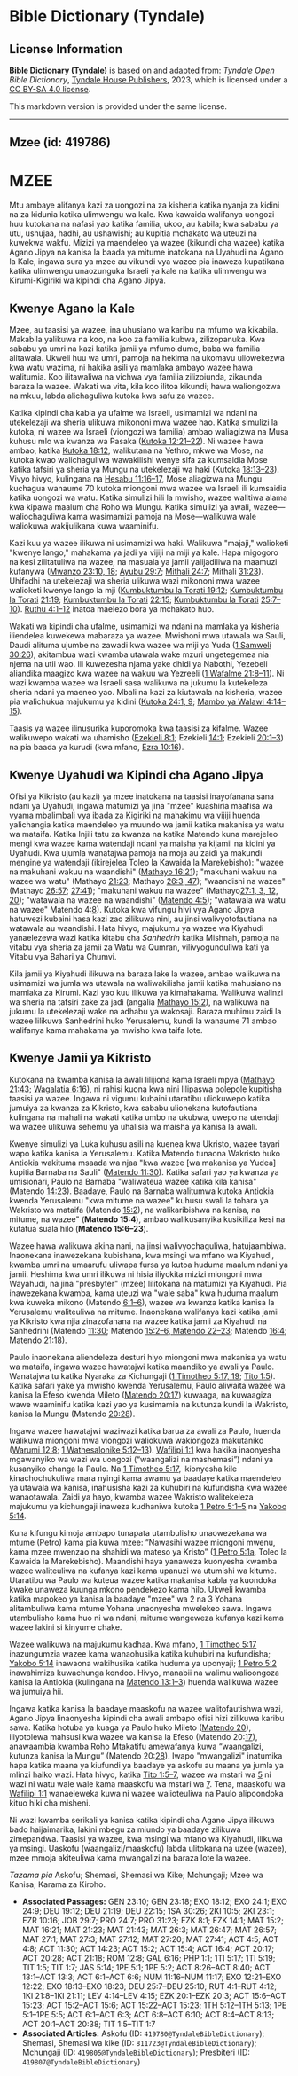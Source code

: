 # Bible Dictionary (Tyndale)

## License Information

**Bible Dictionary (Tyndale)** is based on and adapted from: _Tyndale Open Bible Dictionary_, [Tyndale House Publishers](https://tyndaleopenresources.com/), 2023, which is licensed under a [CC BY-SA 4.0 license](https://creativecommons.org/licenses/by-sa/4.0/legalcode.en).

This markdown version is provided under the same license.



--------------------------------

## Mzee (id: 419786)

MZEE
====

Mtu ambaye alifanya kazi za uongozi na za kisheria katika nyanja za kidini na za kidunia katika ulimwengu wa kale. Kwa kawaida walifanya uongozi huu kutokana na nafasi yao katika familia, ukoo, au kabila; kwa sababu ya utu, ushujaa, hadhi, au ushawishi; au kupitia mchakato wa uteuzi na kuwekwa wakfu. Mizizi ya maendeleo ya wazee (kikundi cha wazee) katika Agano Jipya na kanisa la baada ya mitume inatokana na Uyahudi na Agano la Kale, ingawa sura ya mzee au vikundi vya wazee pia inaweza kupatikana katika ulimwengu unaozunguka Israeli ya kale na katika ulimwengu wa Kirumi\-Kigiriki wa kipindi cha Agano Jipya.

Kwenye Agano la Kale
--------------------

Mzee, au taasisi ya wazee, ina uhusiano wa karibu na mfumo wa kikabila. Makabila yalikuwa na koo, na koo za familia kubwa, zilizopanuka. Kwa sababu ya umri na kazi katika jamii ya mfumo dume, baba wa familia alitawala. Ukweli huu wa umri, pamoja na hekima na ukomavu uliowekezwa kwa watu wazima, ni hakika asili ya mamlaka ambayo wazee hawa walitumia. Koo ilitawaliwa na vichwa vya familia zilizoiunda, zikaunda baraza la wazee. Wakati wa vita, kila koo ilitoa kikundi; hawa waliongozwa na mkuu, labda alichaguliwa kutoka kwa safu za wazee.

Katika kipindi cha kabla ya ufalme wa Israeli, usimamizi wa ndani na utekelezaji wa sheria ulikuwa mikononi mwa wazee hao. Katika simulizi la kutoka, ni wazee wa Israeli (viongozi wa familia) ambao waliagizwa na Musa kuhusu mlo wa kwanza wa Pasaka ([Kutoka 12:21–22](https://ref.ly/Exod12:21-Exod12:22)). Ni wazee hawa ambao, katika [Kutoka 18:12](https://ref.ly/Exod18:12), walikutana na Yethro, mkwe wa Mose, na kutoka kwao walichaguliwa wawakilishi wenye sifa za kumsaidia Mose katika tafsiri ya sheria ya Mungu na utekelezaji wa haki (Kutoka [18:13–23](https://ref.ly/Exod18:13-Exod18:23)). Vivyo hivyo, kulingana na [Hesabu 11:16–17](https://ref.ly/Num11:16-Num11:17), Mose aliagizwa na Mungu kuchagua wanaume 70 kutoka miongoni mwa wazee wa Israeli ili kumsaidia katika uongozi wa watu. Katika simulizi hili la mwisho, wazee walitiwa alama kwa kipawa maalum cha Roho wa Mungu. Katika simulizi ya awali, wazee—waliochaguliwa kama wasimamizi pamoja na Mose—walikuwa wale waliokuwa wakijulikana kuwa waaminifu.

Kazi kuu ya wazee ilikuwa ni usimamizi wa haki. Walikuwa "majaji," walioketi "kwenye lango," mahakama ya jadi ya vijiji na miji ya kale. Hapa migogoro na kesi zilitatuliwa na wazee, na masuala ya jamii yalijadiliwa na maamuzi kufanywa ([Mwanzo 23:10, 18](https://ref.ly/Gen23:10,Gen23:18); [Ayubu 29:7](https://ref.ly/Job29:7); [Mithali 24:7](https://ref.ly/Prov24:7); Mithali [31:23](https://ref.ly/Prov31:23)). Uhifadhi na utekelezaji wa sheria ulikuwa wazi mikononi mwa wazee walioketi kwenye lango la mji ([Kumbuktumbu la Torati 19:12](https://ref.ly/Deut19:12); [Kumbuktumbu la Torati](https://ref.ly/Deut19:12) [21:19](https://ref.ly/Deut21:19); [Kumbuktumbu la Torati](https://ref.ly/Deut19:12) [22:15](https://ref.ly/Deut22:15); [Kumbuktumbu la Torati](https://ref.ly/Deut19:12) [25:7–10](https://ref.ly/Deut25:7-Deut25:10)). [Ruthu 4:1–12](https://ref.ly/Ruth4:1-Ruth4:12) inatoa maelezo bora ya mchakato huo.

Wakati wa kipindi cha ufalme, usimamizi wa ndani na mamlaka ya kisheria iliendelea kuwekewa mabaraza ya wazee. Mwishoni mwa utawala wa Sauli, Daudi alituma ujumbe na zawadi kwa wazee wa miji ya Yuda ([1 Samweli 30:26](https://ref.ly/1Sam30:26)), akitambua wazi kwamba utawala wake mzuri ungetegemea nia njema na utii wao. Ili kuwezesha njama yake dhidi ya Nabothi, Yezebeli aliandika maagizo kwa wazee na wakuu wa Yezreeli ([1 Wafalme 21:8–11](https://ref.ly/1Kgs21:8-1Kgs21:11)). Ni wazi kwamba wazee wa Israeli sasa walikuwa na jukumu la kutekeleza sheria ndani ya maeneo yao. Mbali na kazi za kiutawala na kisheria, wazee pia walichukua majukumu ya kidini ([Kutoka 24:1, 9](https://ref.ly/Exod24:1,Exod24:9); [Mambo ya Walawi 4:14–15](https://ref.ly/Lev4:14-Lev4:15)).

Taasis ya wazee ilinusurika kuporomoka kwa taasisi za kifalme. Wazee walikuwepo wakati wa uhamisho ([Ezekieli 8:1](https://ref.ly/Ezek8:1); Ezekieli [14:1](https://ref.ly/Ezek14:1); Ezekieli [20:1–3](https://ref.ly/Ezek20:1-Ezek20:3)) na pia baada ya kurudi (kwa mfano, [Ezra 10:16](https://ref.ly/Ezra10:16)).

Kwenye Uyahudi wa Kipindi cha Agano Jipya
-----------------------------------------

Ofisi ya Kikristo (au kazi) ya mzee inatokana na taasisi inayofanana sana ndani ya Uyahudi, ingawa matumizi ya jina "mzee" kuashiria maafisa wa vyama mbalimbali vya ibada za Kigiriki na mahakimu wa vijiji huenda yalichangia katika maendeleo ya muundo wa jamii katika makanisa ya watu wa mataifa. Katika Injili tatu za kwanza na katika Matendo kuna marejeleo mengi kwa wazee kama watendaji ndani ya maisha ya kijamii na kidini ya Uyahudi. Kwa ujumla wanatajwa pamoja na moja au zaidi ya makundi mengine ya watendaji (ikirejelea Toleo la Kawaida la Marekebisho): "wazee na makuhani wakuu na waandishi" ([Mathayo 16:21](https://ref.ly/Matt16:21)); "makuhani wakuu na wazee wa watu" (Mathayo [21:23](https://ref.ly/Matt21:23); Mathayo [26:3, 47](https://ref.ly/Matt26:3,Matt26:47)); "waandishi na wazee" (Mathayo [26:57](https://ref.ly/Matt26:57); [27:41](https://ref.ly/Matt27:41)); "makuhani wakuu na wazee" (Mathayo[27:1, 3, 12, 20](https://ref.ly/Matt27:1,Matt27:3,Matt27:12,Matt27:20)); "watawala na wazee na waandishi" ([Matendo 4:5](https://ref.ly/Acts4:5)); "watawala wa watu na wazee" Matendo 4:[8](https://ref.ly/Acts4:8)). Kutoka kwa vifungu hivi vya Agano Jipya hatuwezi kubaini hasa kazi zao zilikuwa nini, au jinsi walivyotofautiana na watawala au waandishi. Hata hivyo, majukumu ya wazee wa Kiyahudi yanaelezewa wazi katika kitabu cha *Sanhedrin* katika Mishnah, pamoja na vitabu vya sheria za jamii za Watu wa Qumran, vilivyogunduliwa kati ya Vitabu vya Bahari ya Chumvi.

Kila jamii ya Kiyahudi ilikuwa na baraza lake la wazee, ambao walikuwa na usimamizi wa jumla wa utawala na waliwakilisha jamii katika mahusiano na mamlaka za Kirumi. Kazi yao kuu ilikuwa ya kimahakama. Walikuwa walinzi wa sheria na tafsiri zake za jadi (angalia [Mathayo 15:2](https://ref.ly/Matt15:2)), na walikuwa na jukumu la utekelezaji wake na adhabu ya wakosaji. Baraza muhimu zaidi la wazee lilikuwa Sanhedrini huko Yerusalemu, kundi la wanaume 71 ambao walifanya kama mahakama ya mwisho kwa taifa lote.

Kwenye Jamii ya Kikristo
------------------------

Kutokana na kwamba kanisa la awali lilijiona kama Israeli mpya ([Mathayo 21:43](https://ref.ly/Matt21:43); [Wagalatia 6:16](https://ref.ly/Gal6:16)), ni rahisi kuona kwa nini lilipaswa polepole kupitisha taasisi ya wazee. Ingawa ni vigumu kubaini utaratibu uliokuwepo katika jumuiya za kwanza za Kikristo, kwa sababu ulionekana kutofautiana kulingana na mahali na wakati katika umbo na ukubwa, uwepo na utendaji wa wazee ulikuwa sehemu ya uhalisia wa maisha ya kanisa la awali.

Kwenye simulizi ya Luka kuhusu asili na kuenea kwa Ukristo, wazee tayari wapo katika kanisa la Yerusalemu. Katika Matendo tunaona Wakristo huko Antiokia wakituma msaada wa njaa "kwa wazee \[wa makanisa ya Yudea] kupitia Barnaba na Sauli" ([Matendo 11:30](https://ref.ly/Acts11:30)). Katika safari yao ya kwanza ya umisionari, Paulo na Barnaba "waliwateua wazee katika kila kanisa" (Matendo [14:23](https://ref.ly/Acts14:23)). Baadaye, Paulo na Barnaba walitumwa kutoka Antiokia kwenda Yerusalemu "kwa mitume na wazee" kuhusu swali la tohara ya Wakristo wa mataifa (Matendo [15:2](https://ref.ly/Acts15:2)), na walikaribishwa na kanisa, na mitume, na wazee" (**Matendo 15:4**), ambao walikusanyika kusikiliza kesi na kutatua suala hilo (**Matendo 15:6–23**).

Wazee hawa walikuwa akina nani, na jinsi walivyochaguliwa, hatujaambiwa. Inaonekana inawezekana kubishana, kwa msingi wa mfano wa Kiyahudi, kwamba umri na umaarufu uliwapa fursa ya kutoa huduma maalum ndani ya jamii. Heshima kwa umri ilikuwa ni hisia iliyokita mizizi miongoni mwa Wayahudi, na jina "presbyter" (mzee) lilitokana na matumizi ya Kiyahudi. Pia inawezekana kwamba, kama uteuzi wa "wale saba" kwa huduma maalum kwa kuweka mikono (Matendo [6:1–6](https://ref.ly/Acts6:1-Acts6:6)), wazee wa kwanza katika kanisa la Yerusalemu waliteuliwa na mitume. Inaonekana walifanya kazi katika jamii ya Kikristo kwa njia zinazofanana na wazee katika jamii za Kiyahudi na Sanhedrini (Matendo [11:30](https://ref.ly/Acts11:30); Matendo [15:2–6, Matendo 22–23](https://ref.ly/Acts15:2-Acts15:6,Acts15:22-Acts15:23); Matendo [16:4](https://ref.ly/Acts16:4); Matendo [21:18](https://ref.ly/Acts21:18)).

Paulo inaonekana aliendeleza desturi hiyo miongoni mwa makanisa ya watu wa mataifa, ingawa wazee hawatajwi katika maandiko ya awali ya Paulo. Wanatajwa tu katika Nyaraka za Kichungaji ([1 Timotheo 5:17, 19](https://ref.ly/1Tim5:17,1Tim5:19); [Tito 1:5](https://ref.ly/Titus1:5)). Katika safari yake ya mwisho kwenda Yerusalemu, Paulo aliwaita wazee wa kanisa la Efeso kwenda Mileto ([Matendo 20:17](https://ref.ly/Acts20:17)) kuwaaga, na kuwaagiza wawe waaminifu katika kazi yao ya kusimamia na kutunza kundi la Wakristo, kanisa la Mungu (Matendo [20:28](https://ref.ly/Acts20:28)).

Ingawa wazee hawatajwi waziwazi katika barua za awali za Paulo, huenda walikuwa miongoni mwa viongozi waliokuwa wakiongoza makutaniko ([Warumi 12:8](https://ref.ly/Rom12:8); [1 Wathesalonike 5:12–13](https://ref.ly/1Thess5:12-1Thess5:13)). [Wafilipi 1:1](https://ref.ly/Phil1:1) kwa hakika inaonyesha mgawanyiko wa wazi wa uongozi (“waangalizi na mashemasi”) ndani ya kusanyiko changa la Paulo. Na [1 Timotheo 5:17](https://ref.ly/1Tim5:17), ikionyesha kile kinachochukuliwa mara nyingi kama awamu ya baadaye katika maendeleo ya utawala wa kanisa, inahusisha kazi za kuhubiri na kufundisha kwa wazee wanaotawala. Zaidi ya hayo, kwamba wazee Wakristo walitekeleza majukumu ya kichungaji inaweza kudhaniwa kutoka [1 Petro 5:1–5](https://ref.ly/1Pet5:1-1Pet5:5) na [Yakobo 5:14](https://ref.ly/Jas5:14).

Kuna kifungu kimoja ambapo tunapata utambulisho unaowezekana wa mtume (Petro) kama pia kuwa mzee: “Nawasihi wazee miongoni mwenu, kama mzee mwenzao na shahidi wa mateso ya Kristo” ([1 Petro 5:1a](https://ref.ly/1Pet5:1), Toleo la Kawaida la Marekebisho). Maandishi haya yanaweza kuonyesha kwamba wazee waliteuliwa na kufanya kazi kama upanuzi wa utumishi wa kitume. Utaratibu wa Paulo wa kuteua wazee katika makanisa kabla ya kuondoka kwake unaweza kuunga mkono pendekezo kama hilo. Ukweli kwamba katika mapokeo ya kanisa la baadaye "mzee" wa 2 na 3 Yohana alitambuliwa kama mtume Yohana unaonyesha mwelekeo sawa. Ingawa utambulisho kama huo ni wa ndani, mitume wangeweza kufanya kazi kama wazee lakini si kinyume chake.

Wazee walikuwa na majukumu kadhaa. Kwa mfano, [1 Timotheo 5:17](https://ref.ly/1Tim5:17) inazungumzia wazee kama wanaohusika katika kuhubiri na kufundisha; [Yakobo 5:14](https://ref.ly/Jas5:14) inawaona wakihusika katika huduma ya uponyaji; [1 Petro 5:2](https://ref.ly/1Pet5:2) inawahimiza kuwachunga kondoo. Hivyo, manabii na walimu walioongoza kanisa la Antiokia (kulingana na [Matendo 13:1–3](https://ref.ly/Acts13:1-Acts13:3)) huenda walikuwa wazee wa jumuiya hii.

Ingawa katika kanisa la baadaye maaskofu na wazee walitofautishwa wazi, Agano Jipya linaonyesha kipindi cha awali ambapo ofisi hizi zilikuwa karibu sawa. Katika hotuba ya kuaga ya Paulo huko Mileto ([Matendo 20](https://ref.ly/Acts20:1-Acts20:38)), iliyotolewa mahsusi kwa wazee wa kanisa la Efeso (Matendo 20:[17](https://ref.ly/Acts20:17)), anawaambia kwamba Roho Mtakatifu amewafanya kuwa “waangalizi, kutunza kanisa la Mungu” (Matendo 20:[28](https://ref.ly/Acts20:28)). Iwapo "mwangalizi" inatumika hapa katika maana ya kiufundi ya baadaye ya askofu au maana ya jumla ya mlinzi haiko wazi. Hata hivyo, katika [Tito 1:5–7](https://ref.ly/Titus1:5-Titus1:7), wazee wa mstari wa [5](https://ref.ly/Titus1:5) ni wazi ni watu wale wale kama maaskofu wa mstari wa [7](https://ref.ly/Titus1:7). Tena, maaskofu wa [Wafilipi 1:1](https://ref.ly/Phil1:1) wanaeleweka kuwa ni wazee walioteuliwa na Paulo alipoondoka kituo hiki cha misheni.

Ni wazi kwamba serikali ya kanisa katika kipindi cha Agano Jipya ilikuwa bado haijaimarika, lakini mbegu za miundo ya baadaye zilikuwa zimepandwa. Taasisi ya wazee, kwa msingi wa mfano wa Kiyahudi, ilikuwa ya msingi. Uaskofu (waangalizi/maaskofu) labda ulitokana na uzee (wazee), mzee mmoja akiteuliwa kama mwangalizi na baraza lote la wazee.

*Tazama pia* Askofu; Shemasi, Shemasi wa Kike; Mchungaji; Mzee wa Kanisa; Karama za Kiroho.

* **Associated Passages:** GEN 23:10; GEN 23:18; EXO 18:12; EXO 24:1; EXO 24:9; DEU 19:12; DEU 21:19; DEU 22:15; 1SA 30:26; 2KI 10:5; 2KI 23:1; EZR 10:16; JOB 29:7; PRO 24:7; PRO 31:23; EZK 8:1; EZK 14:1; MAT 15:2; MAT 16:21; MAT 21:23; MAT 21:43; MAT 26:3; MAT 26:47; MAT 26:57; MAT 27:1; MAT 27:3; MAT 27:12; MAT 27:20; MAT 27:41; ACT 4:5; ACT 4:8; ACT 11:30; ACT 14:23; ACT 15:2; ACT 15:4; ACT 16:4; ACT 20:17; ACT 20:28; ACT 21:18; ROM 12:8; GAL 6:16; PHP 1:1; 1TI 5:17; 1TI 5:19; TIT 1:5; TIT 1:7; JAS 5:14; 1PE 5:1; 1PE 5:2; ACT 8:26–ACT 8:40; ACT 13:1–ACT 13:3; ACT 6:1–ACT 6:6; NUM 11:16–NUM 11:17; EXO 12:21–EXO 12:22; EXO 18:13–EXO 18:23; DEU 25:7–DEU 25:10; RUT 4:1–RUT 4:12; 1KI 21:8–1KI 21:11; LEV 4:14–LEV 4:15; EZK 20:1–EZK 20:3; ACT 15:6–ACT 15:23; ACT 15:2–ACT 15:6; ACT 15:22–ACT 15:23; 1TH 5:12–1TH 5:13; 1PE 5:1–1PE 5:5; ACT 6:1–ACT 6:3; ACT 6:8–ACT 6:10; ACT 8:4–ACT 8:13; ACT 20:1–ACT 20:38; TIT 1:5–TIT 1:7
* **Associated Articles:** Askofu (ID: `419780@TyndaleBibleDictionary`); Shemasi, Shemasi wa kike (ID: `811723@TyndaleBibleDictionary`); Mchungaji (ID: `419805@TyndaleBibleDictionary`); Presbiteri (ID: `419807@TyndaleBibleDictionary`)

